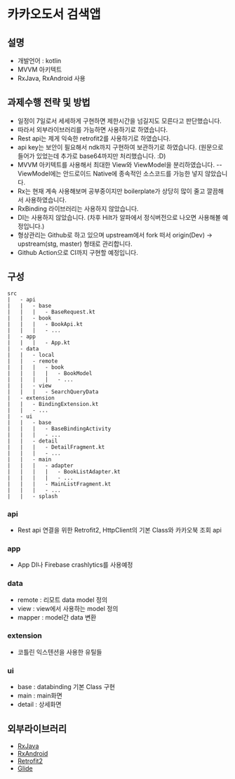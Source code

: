 # 카카오도서 검색앱

## 설명
- 개발언어 : kotlin
- MVVM 아키텍트
- RxJava, RxAndroid 사용

## 과제수행 전략 및 방법
- 일정이 7일로서 세세하게 구현하면 제한시간을 넘길지도 모른다고 판단했습니다.
- 따라서 외부라이브러리를 가능하면 사용하기로 하였습니다.  
- Rest api는 제게 익숙한 retrofit2를 사용하기로 하였습니다.
- api key는 보안이 필요해서 ndk까지 구현하여 보관하기로 하였습니다. (원문으로 들어가 있었는데 추가로 base64까지만 처리했습니다. :D)
- MVVM 아키텍트를 사용해서 최대한 View와 ViewModel을 분리하였습니다.
-- ViewModel에는 안드로이드 Native에 종속적인 소스코드를 가능한 넣지 않았습니다.
- Rx는 현재 계속 사용해보며 공부중이지만 boilerplate가 상당히 많이 줄고 깔끔해서 사용하였습니다. 
- RxBinding 라이브러리는 사용하지 않았습니다.
- DI는 사용하지 않았습니다. (차후 Hilt가 알파에서 정식버전으로 나오면 사용해볼 예정입니다.)
- 형상관리는 Github로 하고 있으며 upstream에서 fork 떠서 origin(Dev) -> upstream(stg, master) 형태로 관리합니다.
- Github Action으로 CI까지 구현할 예정입니다. 

## 구성
```
src
|   - api
|   |   - base
|   |   |   - BaseRequest.kt
|   |   - book
|   |   |   - BookApi.kt
|   |   |   - ...
|   - app
|   |   |   - App.kt
|   - data
|   |   - local
|   |   - remote
|   |   |   - book
|   |   |   |   - BookModel
|   |   |   |   - ...
|   |   - view
|   |   |   - SearchQueryData
|   - extension
|   |   - BindingExtension.kt
|   |   - ...
|   - ui
|   |   - base
|   |   |   - BaseBindingActivity
|   |   |   - ...
|   |   - detail
|   |   |   - DetailFragment.kt
|   |   |   - ...
|   |   - main
|   |   |   - adapter
|   |   |   |   - BookListAdapter.kt
|   |   |   |   - ...
|   |   |   - MainListFragment.kt
|   |   |   - ...
|   |   - splash
```
### api
- Rest api 연결을 위한 Retrofit2, HttpClient의 기본 Class와 카카오북 조회 api
### app
- App DI나 Firebase crashlytics를 사용예정
### data
- remote : 리모트 data model 정의
- view : view에서 사용하는 model 정의
- mapper : model간 data 변환
### extension
- 코틀린 익스텐션을 사용한 유틸들
### ui 
- base : databinding 기본 Class 구현
- main : main화면
- detail : 상세화면

## 외부라이브러리
- [RxJava](https://github.com/ReactiveX/RxJava)
- [RxAndroid](https://github.com/ReactiveX/RxAndroid)
- [Retrofit2](https://github.com/square/retrofit)
- [Glide](https://github.com/bumptech/glide)
 